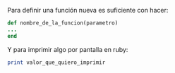 Para definir una función nueva es suficiente con hacer:

``` ruby
def nombre_de_la_funcion(parametro)
...
end
```

Y para imprimir algo por pantalla en ruby:

``` ruby
print valor_que_quiero_imprimir
```